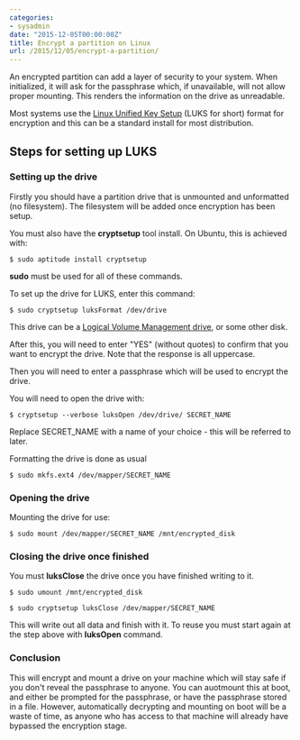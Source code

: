 ```yaml
---
categories:
- sysadmin
date: "2015-12-05T00:00:00Z"
title: Encrypt a partition on Linux
url: /2015/12/05/encrypt-a-partition/
---
```


An encrypted partition can add a layer of security to your system. When initialized, it will ask for the passphrase which, if unavailable, will not allow proper mounting. This renders the information on the drive as unreadable.

Most systems use the [Linux Unified Key Setup](https://en.wikipedia.org/wiki/Linux_Unified_Key_Setup) (LUKS for short) format for encryption and this can be a standard install for most distribution.

## Steps for setting up LUKS

### Setting up the drive 

Firstly you should have a partition drive that is unmounted and unformatted (no filesystem). The filesystem will be added once encryption has been setup. 

You must also have the __cryptsetup__ tool install. On Ubuntu, this is achieved with:

    $ sudo aptitude install cryptsetup

__sudo__ must be used for all of these commands.

To set up the drive for LUKS, enter this command:

    $ sudo cryptsetup luksFormat /dev/drive

This drive can be a [Logical Volume Management drive](/sysadmin/2015/08/21/how-to-set-up-lvm-linux.html), or some other disk.

After this, you will need to enter "YES" (without quotes) to confirm that you want to encrypt the drive. Note that the response is all uppercase.

Then you will need to enter a passphrase which will be used to encrypt the drive.

You will need to open the drive with:

    $ cryptsetup --verbose luksOpen /dev/drive/ SECRET_NAME

Replace SECRET_NAME with a name of your choice - this will be referred to later.

Formatting the drive is done as usual

    $ sudo mkfs.ext4 /dev/mapper/SECRET_NAME

### Opening the drive

Mounting the drive for use:

    $ sudo mount /dev/mapper/SECRET_NAME /mnt/encrypted_disk

### Closing the drive once finished

You must __luksClose__ the drive once you have finished writing to it.

    $ sudo umount /mnt/encrypted_disk

    $ sudo cryptsetup luksClose /dev/mapper/SECRET_NAME

This will write out all data and finish with it. To reuse you must start again at the step above with __luksOpen__ command.

### Conclusion

This will encrypt and mount a drive on your machine which will stay safe if you don't reveal the passphrase to anyone. You can auotmount this at boot, and either be prompted for the passphrase, or have the passphrase stored in a file. However, automatically decrypting and mounting on boot will be a waste of time, as anyone who has access to that machine will already have bypassed the encryption stage.
